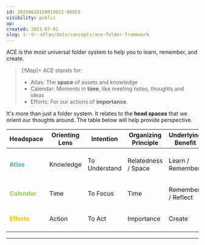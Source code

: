 ```yaml
---
id: 20250618150019622-98953
visibility: public
up: 
created: 2023-07-01
slug: 1--🌐--atlas/dots/concepts/ace-folder-framework
---
```


ACE is the most universal folder system to help you to learn, remember, and create.

> [!Map]+ ACE stands for: 
> - Atlas: The **space** of assets and knowledge
> - Calendar: Moments in **time**, like meeting notes, thoughts and ideas
> - Efforts: For our actions of **importance**.


It's more than just a folder system. It relates to the **head spaces** that we orient our thoughts around. The table below will help provide perspective.

| Headspace                          | Orienting Lens | Intention            | Organizing Principle | Underlying Benefit | Guiding Question            |
| ---------------------------------- | -------------- | -------------------- | -------------------- | ------------------ | --------------------------- |
| <font color="#4bacc6">**Atlas**    | Knowledge      | To Und</font>erstand | Relatedness / Space  | Learn / Remember   | _Where would I like to go?_ |
| <font color="#92d050">**Calendar** | Time   </font> | To Focus             | Time                 | Remember / Reflect | _What's on my mind?_        |
| <font color="#ffc000">**Efforts**  | Act</font>ion  | To Act               | Importance           | Create             | _What can I work on?_       |



---